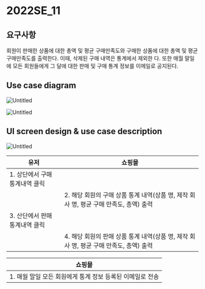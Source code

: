 # 2022SE_11

## 요구사항

회원이 판매한 상품에 대한 총액 및 평균 구매만족도와 구매한 상품에 대한
총액 및 평균 구매만족도를 출력한다. 이때, 삭제된 구매 내역은 통계에서 제외한
다. 또한 매월 말일에 모든 회원들에게 그 달에 대한 판매 및 구매 통계 정보를
이메일로 공지된다.

## Use case diagram

![Untitled](https://github.com/kimkisun0310/2022SE_11/blob/5eaf066cedcdf27c9fe6ac068f1e2d20a2e925a9/%ED%86%B5%EA%B3%84%EC%A0%95%EB%B3%B4.png)

![Untitled](https://github.com/kimkisun0310/2022SE_11/blob/1e054dfd40bdcebd1d07d010c3db5387c9b9eb68/Untitled%201.png)

## UI screen design & use case description

![Untitled](https://github.com/kimkisun0310/2022SE_11/blob/55f5a726f4d674358baedf12ccaaae9e80cd2111/%ED%86%B5%EA%B3%84%EB%82%B4%EC%97%ADUI.jpg)

| 유저 | 쇼핑몰 |
| --- | --- |
| 1. 상단에서 구매 통계내역 클릭 |  |
|  | 2. 해당 회원의 구매 상품 통계 내역(상품 명, 제작 회사 명, 평균 구매 만족도, 총액) 출력 |
| 3. 산단에서 판매 통계내역 클릭 |  |
|  | 4. 해당 회원의 판매 상품 통계 내역(상품 명, 제작 회사 명, 평균 구매 만족도, 총액) 출력 |

| 쇼핑몰 |
| --- |
| 1. 매월 말일 모든 회원에게 통계 정보 등록된 이메일로 전송 |
